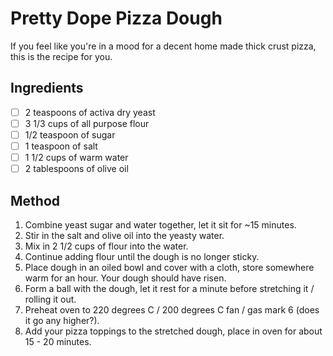# Pretty Dope Pizza Dough

If you feel like you're in a mood for a decent home made thick crust pizza, this is the recipe for you.

## Ingredients

 - [ ] 2 teaspoons of activa dry yeast
 - [ ] 3 1/3 cups of all purpose flour
 - [ ] 1/2 teaspoon of sugar
 - [ ] 1 teaspoon of salt
 - [ ] 1 1/2 cups of warm water
 - [ ] 2 tablespoons of olive oil

## Method

1. Combine yeast sugar and water together, let it sit for ~15 minutes.
2. Stir in the salt and olive oil into the yeasty water.
3. Mix in 2 1/2 cups of flour into the water.
4. Continue adding flour until the dough is no longer sticky.
5. Place dough in an oiled bowl and cover with a cloth, store somewhere warm for an hour. Your dough should have risen.
6. Form a ball with the dough, let it rest for a minute before stretching it / rolling it out.
7. Preheat oven to 220 degrees C / 200 degrees C fan / gas mark 6 (does it go any higher?).
8. Add your pizza toppings to the stretched dough, place in oven for about 15 - 20 minutes.
